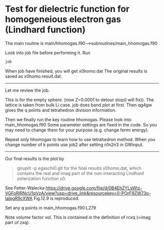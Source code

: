 # Test for dielectric function for homogeneious electron gas (Lindhard function) 

The main rouitne is main/hhomogas.f90-->subroutines/main_hhomogas.f90

Look into job file before performing it.
Run
```bash
job
```
When job have finished, you will get x0homo.dat 
The original results is saved as x0homo.result.dat.

---
Let me review the job. 

This is for the empty sphere. (now Z=0.0001 to detour stop(I will fix)).
The lattice is taken from bulk Li case.
job does band plot at first.
Then qg4gw gives the q points and tetrahedron division information. 

Then we finally run the key routine hhomogas. 
Please look into main_hhomogas.f90
Some parameter settings are fixed in the code.
So you may need to change them for your purpose (e.g. change fermi energy).

Repeat only hhomogas to learn how to use tetrahedron method.
When you change number of k points use job2 after setting n1n2n3 in GWinput.

---

Our final results is the plot by
>gnuplit -p egaschi0.glt
for the final results x0homo.dat,
which contains the real and imag part of the non-interacting Lindhard polarization function x0.

See Fetter-Walecka https://drive.google.com/file/d/0B4EhZYLsWtz-VGFoRlRNcU1qVzA/view?usp=drive_link&resourcekey=0-POrF9ZW73o-IalpgR9cXWA
Fig.12.9 is reproduced. 

Set any q points in main_hhomogas.f90:L279

Note volume factor vol.
This is contained in the definition of rcxq (=imag part of zxq).